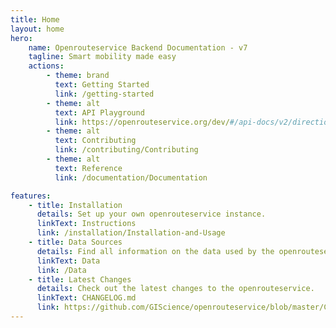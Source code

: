 ```yaml
---
title: Home
layout: home
hero:
    name: Openrouteservice Backend Documentation - v7
    tagline: Smart mobility made easy
    actions:
        - theme: brand
          text: Getting Started
          link: /getting-started
        - theme: alt
          text: API Playground
          link: https://openrouteservice.org/dev/#/api-docs/v2/directions/{profile}/post
        - theme: alt
          text: Contributing
          link: /contributing/Contributing
        - theme: alt
          text: Reference
          link: /documentation/Documentation

features:
    - title: Installation
      details: Set up your own openrouteservice instance.
      linkText: Instructions
      link: /installation/Installation-and-Usage
    - title: Data Sources
      details: Find all information on the data used by the openrouteservice here.
      linkText: Data
      link: /Data
    - title: Latest Changes
      details: Check out the latest changes to the openrouteservice.
      linkText: CHANGELOG.md
      link: https://github.com/GIScience/openrouteservice/blob/master/CHANGELOG.md
---
```

